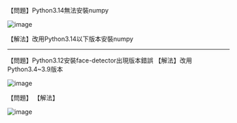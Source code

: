 
【問題】Python3.14無法安裝numpy

![image](https://github.com/user-attachments/assets/5ba0a2ac-1383-46ee-b4c5-ff12db7f3f8e)

【解法】改用Python3.14以下版本安裝numpy

---

【問題】Python3.12安裝face-detector出現版本錯誤
【解法】改用Python3.4~3.9版本

![image](https://github.com/user-attachments/assets/2a9d1d4e-c8ec-49bd-9008-a1cd99110a15)

【問題】
【解法】

![image](https://github.com/user-attachments/assets/21987403-1ef6-4f20-8f04-649d331238b7)
